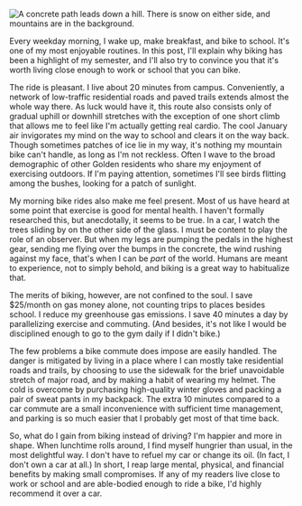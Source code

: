 ![A concrete path leads down a hill. There is snow on either side, and mountains are in the background.](path.avif "The paved trail I take to campus every day. Not a spectacular view, but not bad either.")

Every weekday morning, I wake up, make breakfast, and bike to school. It's one
of my most enjoyable routines. In this post, I'll explain why biking has been a
highlight of my semester, and I'll also try to convince you that it's worth
living close enough to work or school that you can bike.

The ride is pleasant. I live about 20 minutes from campus. Conveniently, a
network of low-traffic residential roads and paved trails extends almost the
whole way there. As luck would have it, this route also consists only of
gradual uphill or downhill stretches with the exception of one short climb that
allows me to feel like I'm actually getting real cardio. The cool January air
invigorates my mind on the way to school and clears it on the way back. Though
sometimes patches of ice lie in my way, it's nothing my mountain bike can't
handle, as long as I'm not reckless. Often I wave to the broad demographic of
other Golden residents who share my enjoyment of exercising outdoors. If I'm
paying attention, sometimes I'll see birds flitting among the bushes, looking
for a patch of sunlight.

My morning bike rides also make me feel present. Most of us have heard at some
point that exercise is good for mental health. I haven't formally researched
this, but anecdotally, it seems to be true. In a car, I watch the trees sliding
by on the other side of the glass. I must be content to play the role of an
observer. But when my legs are pumping the pedals in the highest gear, sending
me flying over the bumps in the concrete, the wind rushing against my face,
that's when I can be *part* of the world. Humans are meant to experience, not
to simply behold, and biking is a great way to habitualize that.

The merits of biking, however, are not confined to the soul. I save $25/month
on gas money alone, not counting trips to places besides school. I reduce my
greenhouse gas emissions. I save 40 minutes a day by parallelizing exercise and
commuting. (And besides, it's not like I would be disciplined enough to go to
the gym daily if I didn't bike.)

The few problems a bike commute does impose are easily handled. The danger is
mitigated by living in a place where I can mostly take residential roads and
trails, by choosing to use the sidewalk for the brief unavoidable stretch of
major road, and by making a habit of wearing my helmet. The cold is overcome by
purchasing high-quality winter gloves and packing a pair of sweat pants in my
backpack. The extra 10 minutes compared to a car commute are a small
inconvenience with sufficient time management, and parking is so much easier
that I probably get most of that time back.

So, what do I gain from biking instead of driving? I'm happier and more in
shape. When lunchtime rolls around, I find myself hungrier than usual, in the
most delightful way. I don't have to refuel my car or change its oil. (In fact,
I don't own a car at all.) In short, I reap large mental, physical, and
financial benefits by making small compromises. If any of my readers live close
to work or school and are able-bodied enough to ride a bike, I'd highly
recommend it over a car.
